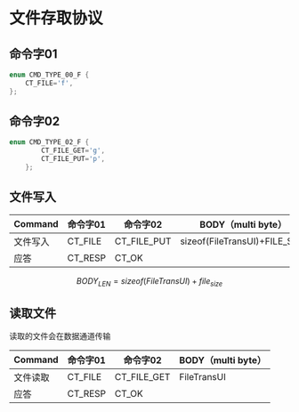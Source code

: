 # 文件存取协议

## 命令字01

```C++
enum CMD_TYPE_00_F {
	CT_FILE='f',
};
```

## 命令字02

```c++
enum CMD_TYPE_02_F {
		CT_FILE_GET='g',
		CT_FILE_PUT='p',
	};
```

## 文件写入

| Command  | 命令字01 | 命令字02    | BODY（multi byte）            |
| -------- | -------- | ----------- | ----------------------------- |
| 文件写入 | CT_FILE  | CT_FILE_PUT | sizeof(FileTransUI)+FILE_SIZE |
| 应答     | CT_RESP  | CT_OK       |                               |

$$
BODY_{LEN}=sizeof(FileTransUI)+file_{size}
$$



## 读取文件

读取的文件会在数据通道传输

| Command  | 命令字01 | 命令字02    | BODY（multi byte） |
| -------- | -------- | ----------- | ------------------ |
| 文件读取 | CT_FILE  | CT_FILE_GET | FileTransUI        |
| 应答     | CT_RESP  | CT_OK       |                    |

